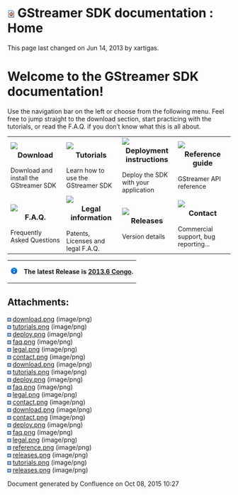 # ![Home Page](images/icons/contenttypes/home_page_16.png)  GStreamer SDK documentation : Home 

This page last changed on Jun 14, 2013 by xartigas.

# Welcome to the GStreamer SDK documentation\!

Use the navigation bar on the left or choose from the following menu.
Feel free to jump straight to the download section, start practicing
with the tutorials, or read the F.A.Q. if you don’t know what this is
all about.

<table>
<colgroup>
<col width="25%" />
<col width="25%" />
<col width="25%" />
<col width="25%" />
</colgroup>
<tbody>
<tr class="odd">
<td><a href="Installing%2Bthe%2BSDK.html"><img src="attachments/327688/2424851.png" class="confluence-embedded-image" /></a>
<h3 id="Home-Download" style="text-align: center;margin-top: 0.0px;">Download</h3>
Download and install the GStreamer SDK</td>
<td><a href="Tutorials.html"><img src="attachments/327688/2424852.png" class="confluence-embedded-image" /></a>
<h3 id="Home-Tutorials" style="text-align: center;margin-top: 0.0px;">Tutorials</h3>
Learn how to use the GStreamer SDK</td>
<td><a href="Deploying%2Byour%2Bapplication.html"><img src="attachments/327688/2424853.png" class="confluence-embedded-image" /></a>
<h3 id="Home-Deploymentinstructions" style="text-align: center;margin-top: 0.0px;">Deployment instructions</h3>
Deploy the SDK with your application</td>
<td><a href="GStreamer%2Breference.html"><img src="attachments/327688/2424870.png" class="confluence-embedded-image" /></a>
<h3 id="Home-Referenceguide" style="text-align: center;margin-top: 0.0px;">Reference guide</h3>
GStreamer API reference</td>
</tr>
<tr class="even">
<td><a href="Frequently%2BAsked%2BQuestions.html"><img src="attachments/327688/2424855.png" class="confluence-embedded-image" /></a>
<h3 id="Home-FAQ" style="text-align: center;margin-top: 0.0px;">F.A.Q.</h3>
Frequently Asked Questions</td>
<td><a href="Legal%2Binformation.html"><img src="attachments/327688/2424856.png" class="confluence-embedded-image" /></a>
<h3 id="Home-Legalinformation" style="text-align: center;margin-top: 0.0px;">Legal information</h3>
Patents, Licenses and legal F.A.Q.</td>
<td><a href="Releases.html"><img src="attachments/327688/2424871.png" class="confluence-embedded-image" /></a>
<h3 id="Home-Releases" style="text-align: center;margin-top: 0.0px;">Releases</h3>
Version details</td>
<td><a href="Contact.html"><img src="attachments/327688/2424857.png" class="confluence-embedded-image" /></a>
<h3 id="Home-Contact" style="text-align: center;margin-top: 0.0px;">Contact</h3>
Commercial support, bug reporting...</td>
</tr>
</tbody>
</table>

<table>
<tbody>
<tr class="odd">
<td><img src="images/icons/emoticons/information.png" width="16" height="16" /></td>
<td><p><strong>The latest Release is <a href="2013.6%2BCongo.html">2013.6 Congo</a>.</strong></p></td>
</tr>
</tbody>
</table>

## Attachments:

![](images/icons/bullet_blue.gif)
[download.png](attachments/327688/2424858.png) (image/png)  
![](images/icons/bullet_blue.gif)
[tutorials.png](attachments/327688/2424859.png) (image/png)  
![](images/icons/bullet_blue.gif)
[deploy.png](attachments/327688/2424860.png) (image/png)  
![](images/icons/bullet_blue.gif)
[faq.png](attachments/327688/2424862.png) (image/png)  
![](images/icons/bullet_blue.gif)
[legal.png](attachments/327688/2424863.png) (image/png)  
![](images/icons/bullet_blue.gif)
[contact.png](attachments/327688/2424864.png) (image/png)  
![](images/icons/bullet_blue.gif)
[download.png](attachments/327688/2424865.png) (image/png)  
![](images/icons/bullet_blue.gif)
[tutorials.png](attachments/327688/2424872.png) (image/png)  
![](images/icons/bullet_blue.gif)
[deploy.png](attachments/327688/2424867.png) (image/png)  
![](images/icons/bullet_blue.gif)
[faq.png](attachments/327688/2424868.png) (image/png)  
![](images/icons/bullet_blue.gif)
[legal.png](attachments/327688/2424869.png) (image/png)  
![](images/icons/bullet_blue.gif)
[contact.png](attachments/327688/2424866.png) (image/png)  
![](images/icons/bullet_blue.gif)
[download.png](attachments/327688/2424851.png) (image/png)  
![](images/icons/bullet_blue.gif)
[contact.png](attachments/327688/2424857.png) (image/png)  
![](images/icons/bullet_blue.gif)
[deploy.png](attachments/327688/2424853.png) (image/png)  
![](images/icons/bullet_blue.gif)
[faq.png](attachments/327688/2424855.png) (image/png)  
![](images/icons/bullet_blue.gif)
[legal.png](attachments/327688/2424856.png) (image/png)  
![](images/icons/bullet_blue.gif)
[reference.png](attachments/327688/2424870.png) (image/png)  
![](images/icons/bullet_blue.gif)
[releases.png](attachments/327688/2424873.png) (image/png)  
![](images/icons/bullet_blue.gif)
[tutorials.png](attachments/327688/2424852.png) (image/png)  
![](images/icons/bullet_blue.gif)
[releases.png](attachments/327688/2424871.png) (image/png)  

Document generated by Confluence on Oct 08, 2015 10:27

